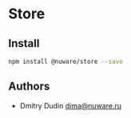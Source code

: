 # Store

## Install

```bash
npm install @nuware/store --save
```

## Authors

* Dmitry Dudin <dima@nuware.ru>
